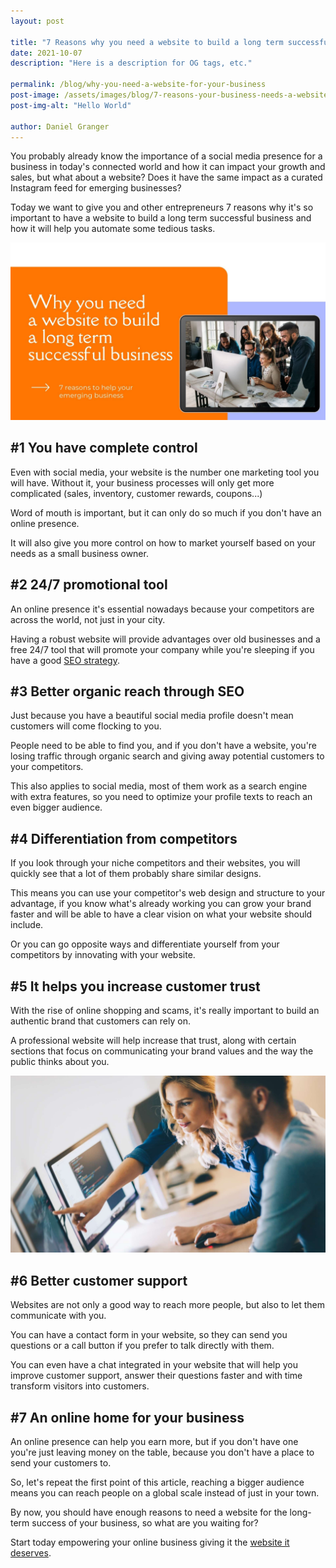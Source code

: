 ```yaml
---
layout: post

title: "7 Reasons why you need a website to build a long term successful business"
date: 2021-10-07
description: "Here is a description for OG tags, etc."

permalink: /blog/why-you-need-a-website-for-your-business
post-image: /assets/images/blog/7-reasons-your-business-needs-a-website.jpg
post-img-alt: "Hello World"

author: Daniel Granger
---
```


You probably already know the importance of a social media presence for a business in today's connected world and how it can impact your growth and sales, but what about a website? Does it have the same impact as a curated Instagram feed for emerging businesses?

Today we want to give you and other entrepreneurs 7 reasons why it's so important to have a website to build a long term successful business and how it will help you automate some tedious tasks.

![People making a website](/assets/images/blog/7-reasons-your-business-needs-a-website.jpg)

## #1 You have complete control

Even with social media, your website is the number one marketing tool you will have. Without it, your business processes will only get more complicated (sales, inventory, customer rewards, coupons...)

Word of mouth is important, but it can only do so much if you don't have an online presence.

It will also give you more control on how to market yourself based on your needs as a small business owner.

## #2 24/7 promotional tool

An online presence it's essential nowadays because your competitors are across the world, not just in your city.

Having a robust website will provide advantages over old businesses and a free 24/7 tool that will promote your company while you're sleeping if you have a good [SEO strategy](https://polax.co.uk/).

## #3 Better organic reach through SEO

Just because you have a beautiful social media profile doesn't mean customers will come flocking to you.

People need to be able to find you, and if you don't have a website, you're losing traffic through organic search and giving away potential customers to your competitors.

This also applies to social media, most of them work as a search engine with extra features, so you need to optimize your profile texts to reach an even bigger audience.

## #4 Differentiation from competitors

If you look through your niche competitors and their websites, you will quickly see that a lot of them probably share similar designs.

This means you can use your competitor's web design and structure to your advantage, if you know what's already working you can grow your brand faster and will be able to have a clear vision on what your website should include.

Or you can go opposite ways and differentiate yourself from your competitors by innovating with your website.

## #5 It helps you increase customer trust

With the rise of online shopping and scams, it's really important to build an authentic brand that customers can rely on.

A professional website will help increase that trust, along with certain sections that focus on communicating your brand values and the way the public thinks about you.

![People making a website](/assets/images/blog/people-making-a-website.jpg)

## #6 Better customer support

Websites are not only a good way to reach more people, but also to let them communicate with you.

You can have a contact form in your website, so they can send you questions or a call button if you prefer to talk directly with them. 

You can even have a chat integrated in your website that will help you improve customer support, answer their questions faster and with time transform visitors into customers.

## #7 An online home for your business

An online presence can help you earn more, but if you don't have one you're just leaving money on the table, because you don't have a place to send your customers to.

So, let's repeat the first point of this article, reaching a bigger audience means you can reach  people on a global scale instead of just in your town.

By now, you should have enough reasons to need a website for the long-term success of your business, so what are you waiting for? 

Start today empowering your online business giving it the [website it deserves](https://polax.co.uk/).